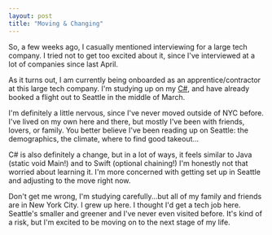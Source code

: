```yaml
---
layout: post
title: "Moving & Changing"
---
```


So, a few weeks ago, I casually mentioned interviewing for a large tech company. I tried not to get too excited about it, since I've interviewed at a lot of companies since last April. 

As it turns out, I am currently being onboarded as an apprentice/contractor at this large tech company. I'm studying up on my [C#](https://docs.microsoft.com/en-us/dotnet/csharp/getting-started/introduction-to-the-csharp-language-and-the-net-framework), and have already booked a flight out to Seattle in the middle of March.

I'm definitely a little nervous, since I've never moved outside of NYC before. I've lived on my own here and there, but mostly I've been with friends, lovers, or family. You better believe I've been reading up on Seattle: the demographics, the climate, where to find good takeout...

C# is also definitely a change, but in a lot of ways, it feels similar to Java (static void Main!) and to Swift (optional chaining!) I'm honestly not that worried about learning it. I'm more concerned with getting set up in Seattle and adjusting to the move right now. 

Don't get me wrong, I'm studying carefully...but all of my family and friends are in New York City. I grew up here. I thought I'd get a tech job here. Seattle's smaller and greener and I've never even visited before. It's kind of a risk, but I'm excited to be moving on to the next stage of my life.
